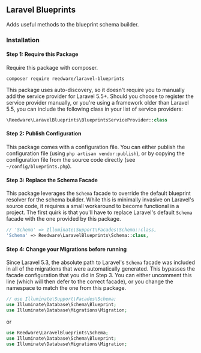## Laravel Blueprints
Adds useful methods to the blueprint schema builder.

### Installation

#### Step 1: Require this Package

Require this package with composer.

```shell
composer require reedware/laravel-blueprints
```

This package uses auto-discovery, so it doesn't require you to manually add the service provider for Laravel 5.5+. Should you choose to register the service provider manually, or you're using a framework older than Laravel 5.5, you can include the following class in your list of service providers:

```php
\Reedware\LaravelBlueprints\BlueprintsServiceProvider::class
```
#### Step 2: Publish Configuration

This package comes with a configuration file. You can either publish the configuration file (using `php artisan vendor:publish`), or by copying the configuration file from the source code directly (see `~/config/blueprints.php`).

#### Step 3: Replace the Schema Facade

This package leverages the `Schema` facade to override the default blueprint resolver for the schema builder. While this is minimally invasive on Laravel's source code, it requires a small workaround to become functional in a project. The first quirk is that you'll have to replace Laravel's default `Schema` facade with the one provided by this package.

```php
// 'Schema' => Illuminate\Support\Facades\Schema::class,
'Schema' => Reedware\LaravelBlueprints\Schema::class,
```
#### Step 4: Change your Migrations before running

Since Laravel 5.3, the absolute path to Laravel's `Schema` facade was included in all of the migrations that were automatically generated. This bypasses the facade configuration that you did in Step 3. You can either uncomment this line (which will then defer to the correct facade), or you change the namespace to match the one from this package.

```php
// use Illuminate\Support\Facades\Schema;
use Illuminate\Database\Schema\Blueprint;
use Illuminate\Database\Migrations\Migration;
```

or 

```php
use Reedware\LaravelBlueprints\Schema;
use Illuminate\Database\Schema\Blueprint;
use Illuminate\Database\Migrations\Migration;
